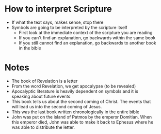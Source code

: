 # How to interpret Scripture
- If what the text says, makes sense, stop there
- Symbols are going to be interpreted by the scripture itself
	- First look at the immediate context of the scripture you are reading
	- If you can't find an explanation, go backwards within the same book
	- If you still cannot find an explanation, go backwards to another book in the bible

# Notes
- The book of Revelation is a letter
- From the word Revelation, we get apocalypse (to be revealed)
- Apocalyptic literature is heavily dependent on symbols and it is speaking about future events
- This book tells us about the second coming of Christ. The events that will lead us into the second coming of Jesus.
- This was the last book written chronologically in the entire bible
- John was put on the island of Patmos by the emperor Domitian. When this emperor died, John was able to make it back to Ephesus where he was able to distribute the letter.